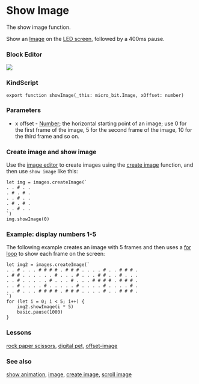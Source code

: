 # Show Image

The show image function.

Show an [Image](/reference/images/image) on the [LED screen](/device/screen), followed by a 400ms pause.

### Block Editor

![](/static/mb/show-image-0.png)

### KindScript

```
export function showImage(_this: micro_bit.Image, xOffset: number)
```

### Parameters

* x offset - [Number](/reference/types/number); the horizontal starting point of an image; use 0 for the first frame of the image, 5 for the second frame of the image, 10 for the third frame and so on.

### Create image and show image

Use the [image editor](/reference/images/image) to create images using the [create image](/reference/image/create-image) function, and then use `show image` like this:

```
let img = images.createImage(`
. . # . .
. # . # .
. . # . .
. # . # .
. . # . .
`)
img.showImage(0)
```

### Example: display numbers 1-5

The following example creates an image with 5 frames and then uses a [for loop](/reference/loops/for) to show each frame on the screen:

```
let img2 = images.createImage(`
. . # . . . # # # # . # # # . . . . # . . # # # .
. # # . . . . . . # . . . # . . . # # . . # . . .
. . # . . . . . # . . . # . . . # # # # . # # # .
. . # . . . . # . . . . . # . . . . # . . . . # .
. . # . . . # # # # . # # # . . . . # . . # # # .
`)
for (let i = 0; i < 5; i++) {
    img2.showImage(i * 5)
    basic.pause(1000)
}
```

### Lessons

[rock paper scissors](/lessons/rock-paper-scissors), [digital pet](/lessons/digital-pet), [offset-image](/lessons/offset-image)

### See also

[show animation](/reference/basic/show-animation), [image](/reference/images/image), [create image](/reference/images/create-image), [scroll image](/reference/images/scroll-image)

